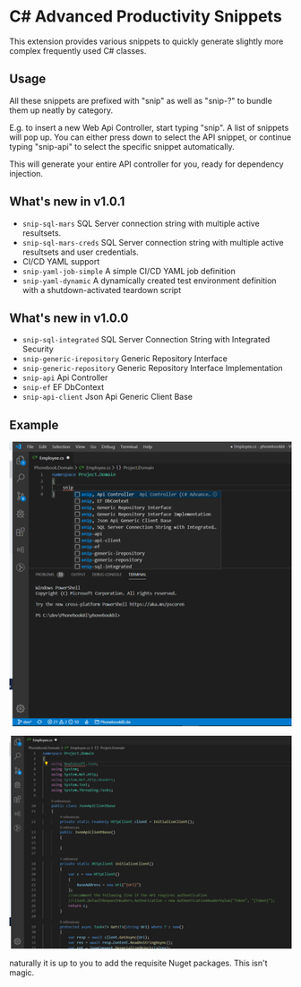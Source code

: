 # C# Advanced Productivity Snippets
This extension provides various snippets to quickly generate slightly more complex frequently used C# classes.

## Usage
All these snippets are prefixed with "snip" as well as "snip-?" to bundle them up neatly by category.

E.g. to insert a new Web Api Controller, start typing "snip". A list of snippets will pop up. You can either press down to select the API snippet, or continue typing "snip-api" to select the specific snippet automatically.

This will generate your entire API controller for you, ready for dependency injection.

## What's new in v1.0.1
- `snip-sql-mars` SQL Server connection string with multiple active resultsets.
- `snip-sql-mars-creds` SQL Server connection string with multiple active resultsets and user credentials.
- CI/CD YAML support
- `snip-yaml-job-simple` A simple CI/CD YAML job definition
- `snip-yaml-dynamic` A dynamically created test environment definition with a shutdown-activated teardown script

## What's new in v1.0.0
- `snip-sql-integrated` SQL Server Connection String with Integrated Security 
- `snip-generic-irepository` Generic Repository Interface 
- `snip-generic-repository` Generic Repository Interface Implementation 
- `snip-api` Api Controller
- `snip-ef` EF DbContext
- `snip-api-client` Json Api Generic Client Base

## Example 
![type "snip"](https://raw.githubusercontent.com/mavusi/csquicksnips/master/snip.png)

![profit](https://raw.githubusercontent.com/mavusi/csquicksnips/master/snipres.png)

naturally it is up to you to add the requisite Nuget packages. This isn't magic.